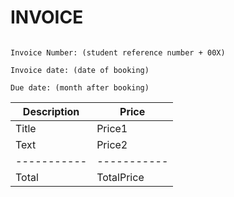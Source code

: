 # INVOICE

                                                                                                                         Invoice Number: (student reference number + 00X)
                                                                                                                         Invoice date: (date of booking)
                                                                                                                         Due date: (month after booking)

| Description | Price |
| ----------- | ----------- |
| Title | Price1 |
| Text | Price2 |
| ----------- | ----------- |
| Total | TotalPrice |

